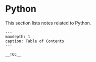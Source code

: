 # Python

This section lists notes related to Python.

```{toctree}
---
maxdepth: 1
caption: Table of Contents
---

__TOC__

```

